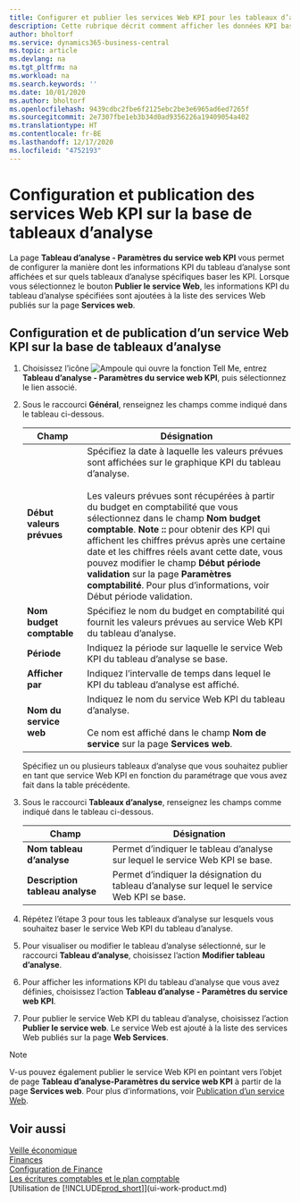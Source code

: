 ```yaml
---
title: Configurer et publier les services Web KPI pour les tableaux d’analyse | Microsoft Docs
description: Cette rubrique décrit comment afficher les données KPI basées sur des tableaux d’analyse spécifiques.
author: bholtorf
ms.service: dynamics365-business-central
ms.topic: article
ms.devlang: na
ms.tgt_pltfrm: na
ms.workload: na
ms.search.keywords: ''
ms.date: 10/01/2020
ms.author: bholtorf
ms.openlocfilehash: 9439cdbc2fbe6f2125ebc2be3e6965ad6ed7265f
ms.sourcegitcommit: 2e7307fbe1eb3b34d0ad9356226a19409054a402
ms.translationtype: HT
ms.contentlocale: fr-BE
ms.lasthandoff: 12/17/2020
ms.locfileid: "4752193"
---
```

# <a name="set-up-and-publish-kpi-web-services-based-on-account-schedules"></a>Configuration et publication des services Web KPI sur la base de tableaux d’analyse
La page **Tableau d’analyse - Paramètres du service web KPI** vous permet de configurer la manière dont les informations KPI du tableau d’analyse sont affichées et sur quels tableaux d’analyse spécifiques baser les KPI. Lorsque vous sélectionnez le bouton **Publier le service Web**, les informations KPI du tableau d’analyse spécifiées sont ajoutées à la liste des services Web publiés sur la page **Services web**.  

## <a name="to-set-up-and-publish-a-kpi-web-service-that-is-based-on-account-schedules"></a>Configuration et de publication d’un service Web KPI sur la base de tableaux d’analyse  
1.  Choisissez l’icône ![Ampoule qui ouvre la fonction Tell Me](media/ui-search/search_small.png "Dites-moi ce que vous voulez faire"), entrez **Tableau d’analyse - Paramètres du service web KPI**, puis sélectionnez le lien associé.  
2.  Sous le raccourci **Général**, renseignez les champs comme indiqué dans le tableau ci-dessous.  

    |Champ|Désignation|  
    |---------------------------------|---------------------------------------|  
    |**Début valeurs prévues**|Spécifiez la date à laquelle les valeurs prévues sont affichées sur le graphique KPI du tableau d’analyse.<br /><br /> Les valeurs prévues sont récupérées à partir du budget en comptabilité que vous sélectionnez dans le champ **Nom budget comptable**. **Note ::** pour obtenir des KPI qui affichent les chiffres prévus après une certaine date et les chiffres réels avant cette date, vous pouvez modifier le champ **Début période validation** sur la page **Paramètres comptabilité**. Pour plus d’informations, voir Début période validation.|  
    |**Nom budget comptable**|Spécifiez le nom du budget en comptabilité qui fournit les valeurs prévues au service Web KPI du tableau d’analyse.|  
    |**Période**|Indiquez la période sur laquelle le service Web KPI du tableau d’analyse se base.|  
    |**Afficher par**|Indiquez l’intervalle de temps dans lequel le KPI du tableau d’analyse est affiché.|  
    |**Nom du service web**|Indiquez le nom du service Web KPI du tableau d’analyse.<br /><br /> Ce nom est affiché dans le champ **Nom de service** sur la page **Services web**.|  

    Spécifiez un ou plusieurs tableaux d’analyse que vous souhaitez publier en tant que service Web KPI en fonction du paramétrage que vous avez fait dans la table précédente.  

3.  Sous le raccourci **Tableaux d’analyse**, renseignez les champs comme indiqué dans le tableau ci-dessous.  

    |Champ|Désignation|  
    |---------------------------------|---------------------------------------|  
    |**Nom tableau d’analyse**|Permet d’indiquer le tableau d’analyse sur lequel le service Web KPI se base.|  
    |**Description tableau analyse**|Permet d’indiquer la désignation du tableau d’analyse sur lequel le service Web KPI se base.|  

4.  Répétez l’étape 3 pour tous les tableaux d’analyse sur lesquels vous souhaitez baser le service Web KPI du tableau d’analyse.  
5.  Pour visualiser ou modifier le tableau d’analyse sélectionné, sur le raccourci **Tableau d’analyse**, choisissez l’action **Modifier tableau d’analyse**.  
6.  Pour afficher les informations KPI du tableau d’analyse que vous avez définies, choisissez l’action **Tableau d’analyse - Paramètres du service web KPI**.  
7.  Pour publier le service Web KPI du tableau d’analyse, choisissez l’action **Publier le service web**. Le service Web est ajouté à la liste des services Web publiés sur la page **Web Services**.  

> [!NOTE]  
>  V-us pouvez également publier le service Web KPI en pointant vers l’objet de page **Tableau d’analyse-Paramètres du service web KPI** à partir de la page **Services web**. Pour plus d’informations, voir [Publication d’un service Web](across-how-publish-web-service.md).  

## <a name="see-also"></a>Voir aussi  
[Veille économique](bi.md)  
[Finances](finance.md)  
[Configuration de Finance](finance-setup-finance.md)  
[Les écritures comptables et le plan comptable](finance-general-ledger.md)  
[Utilisation de [!INCLUDE[prod_short](includes/prod_short.md)]](ui-work-product.md)
